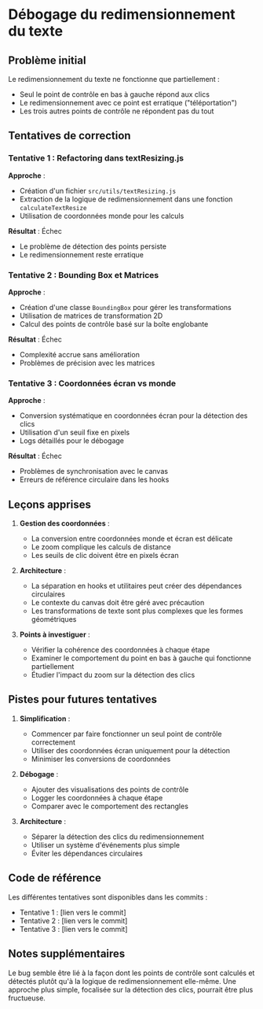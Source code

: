 # Débogage du redimensionnement du texte

## Problème initial
Le redimensionnement du texte ne fonctionne que partiellement :
- Seul le point de contrôle en bas à gauche répond aux clics
- Le redimensionnement avec ce point est erratique ("téléportation")
- Les trois autres points de contrôle ne répondent pas du tout

## Tentatives de correction

### Tentative 1 : Refactoring dans textResizing.js
**Approche** :
- Création d'un fichier `src/utils/textResizing.js`
- Extraction de la logique de redimensionnement dans une fonction `calculateTextResize`
- Utilisation de coordonnées monde pour les calculs

**Résultat** : Échec
- Le problème de détection des points persiste
- Le redimensionnement reste erratique

### Tentative 2 : Bounding Box et Matrices
**Approche** :
- Création d'une classe `BoundingBox` pour gérer les transformations
- Utilisation de matrices de transformation 2D
- Calcul des points de contrôle basé sur la boîte englobante

**Résultat** : Échec
- Complexité accrue sans amélioration
- Problèmes de précision avec les matrices

### Tentative 3 : Coordonnées écran vs monde
**Approche** :
- Conversion systématique en coordonnées écran pour la détection des clics
- Utilisation d'un seuil fixe en pixels
- Logs détaillés pour le débogage

**Résultat** : Échec
- Problèmes de synchronisation avec le canvas
- Erreurs de référence circulaire dans les hooks

## Leçons apprises

1. **Gestion des coordonnées** :
   - La conversion entre coordonnées monde et écran est délicate
   - Le zoom complique les calculs de distance
   - Les seuils de clic doivent être en pixels écran

2. **Architecture** :
   - La séparation en hooks et utilitaires peut créer des dépendances circulaires
   - Le contexte du canvas doit être géré avec précaution
   - Les transformations de texte sont plus complexes que les formes géométriques

3. **Points à investiguer** :
   - Vérifier la cohérence des coordonnées à chaque étape
   - Examiner le comportement du point en bas à gauche qui fonctionne partiellement
   - Étudier l'impact du zoom sur la détection des clics

## Pistes pour futures tentatives

1. **Simplification** :
   - Commencer par faire fonctionner un seul point de contrôle correctement
   - Utiliser des coordonnées écran uniquement pour la détection
   - Minimiser les conversions de coordonnées

2. **Débogage** :
   - Ajouter des visualisations des points de contrôle
   - Logger les coordonnées à chaque étape
   - Comparer avec le comportement des rectangles

3. **Architecture** :
   - Séparer la détection des clics du redimensionnement
   - Utiliser un système d'événements plus simple
   - Éviter les dépendances circulaires

## Code de référence

Les différentes tentatives sont disponibles dans les commits :
- Tentative 1 : [lien vers le commit]
- Tentative 2 : [lien vers le commit]
- Tentative 3 : [lien vers le commit]

## Notes supplémentaires

Le bug semble être lié à la façon dont les points de contrôle sont calculés et détectés plutôt qu'à la logique de redimensionnement elle-même. Une approche plus simple, focalisée sur la détection des clics, pourrait être plus fructueuse.





